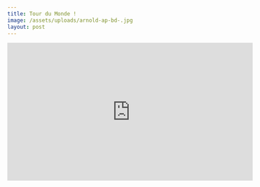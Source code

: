 ```yaml
---
title: Tour du Monde !
image: /assets/uploads/arnold-ap-bd-.jpg
layout: post
---
```

<iframe width="560" height="315" src="https://www.youtube.com/embed/8NiBaJ70Db4" title="YouTube video player" frameborder="0" allow="accelerometer; autoplay; clipboard-write; encrypted-media; gyroscope; picture-in-picture" allowfullscreen></iframe>
